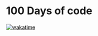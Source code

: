 # 100 Days of code

[![wakatime](https://wakatime.com/badge/github/javrr-ui/100daysOfCode.svg)](https://wakatime.com/badge/github/javrr-ui/100daysOfCode)
